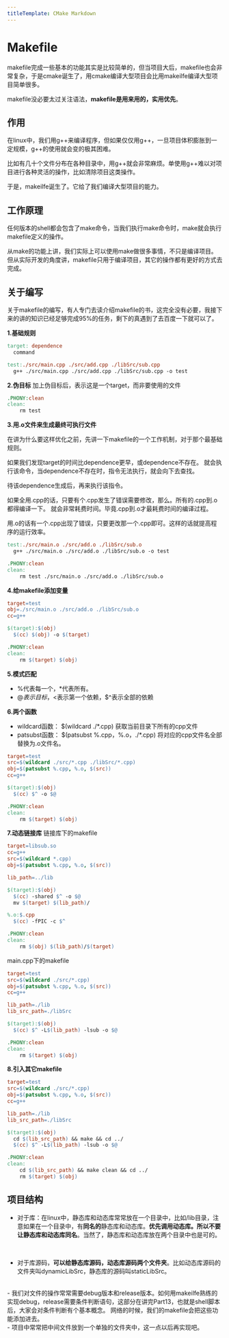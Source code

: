 ```yaml
---
titleTemplate: CMake Markdown
---
```

# Makefile
makefile完成一些基本的功能其实是比较简单的，但当项目大后，makefile也会非常复杂，于是cmake诞生了，用cmake编译大型项目会比用makeilfe编译大型项目简单很多。

makefile没必要太过关注语法，**makefile是用来用的，实用优先**。

## 作用
在linux中，我们用g++来编译程序，但如果仅仅用g++，一旦项目体积膨胀到一定规模，g++的使用就会变的极其困难。

比如有几十个文件分布在各种目录中，用g++就会非常麻烦。单使用g++难以对项目进行各种灵活的操作，比如清除项目这类操作。

于是，makeilfe诞生了。它给了我们编译大型项目的能力。

## 工作原理

任何版本的shell都会包含了make命令，当我们执行make命令时，make就会执行makefile定义的操作。

从make的功能上讲，我们实际上可以使用make做很多事情，不只是编译项目。但从实际开发的角度讲，makefile只用于编译项目，其它的操作都有更好的方式去完成。

## 关于编写
关于makefile的编写，有人专门去读介绍makefile的书，这完全没有必要，我接下来的讲的知识已经足够完成95%的任务，剩下的真遇到了去百度一下就可以了。



**1.基础规则**
```makefile
target: dependence
  command
```
```makefile
test:./src/main.cpp ./src/add.cpp ./libSrc/sub.cpp
  g++ ./src/main.cpp ./src/add.cpp ./libSrc/sub.cpp -o test
```

**2.伪目标**
加上伪目标后，表示这是一个target，而非要使用的文件
```makefile
.PHONY:clean
clean:
    rm test
```
**3.用.o文件来生成最终可执行文件**

在讲为什么要这样优化之前，先讲一下makefile的一个工作机制，对于那个最基础规则。

如果我们发现target的时间比dependence更早，或dependence不存在。
就会执行该命令，当dependence不存在时，指令无法执行，就会向下去查找。

待该dependence生成后，再来执行该指令。

如果全用.cpp的话，只要有个.cpp发生了错误需要修改，那么。所有的.cpp到.o都得编译一下。
就会非常耗费时间。毕竟.cpp到.o才最耗费时间的编译过程。

用.o的话有一个.cpp出现了错误，只要更改那一个.cpp即可。这样的话就提高程序的运行效率。

```makefile
test:./src/main.o ./src/add.o ./libSrc/sub.o
  g++ ./src/main.o ./src/add.o ./libSrc/sub.o -o test

.PHONY:clean
clean:
    rm test ./src/main.o ./src/add.o ./libSrc/sub.o
```

**4.给makefile添加变量**

```makefile
target=test
obj=./src/main.o ./src/add.o ./libSrc/sub.o
cc=g++

$(target):$(obj)
  $(cc) $(obj) -o $(target)

.PHONY:clean
clean:
    rm $(target) $(obj)
```

**5.模式匹配**
-	%代表每一个，*代表所有。
-	$@ 表示目标，$<表示第一个依赖，$^表示全部的依赖


**6.两个函数**
- wildcard函数：  $(wildcard  ./*.cpp)     获取当前目录下所有的cpp文件
- patsubst函数：  $(patsubst  %.cpp，%.o，./*.cpp) 将对应的cpp文件名全部替换为.o文件名。

```makefile
target=test
src=$(wildcard ./src/*.cpp ./libSrc/*.cpp)
obj=$(patsubst %.cpp, %.o, $(src))
cc=g++

$(target):$(obj)
  $(cc) $^ -o $@

.PHONY:clean
clean:
    rm $(target) $(obj)
```

**7.动态链接库**
链接库下的makefile
```makefile
target=libsub.so
cc=g++
src=$(wildcard *.cpp)
obj=$(patsubst %.cpp, %.o, $(src))

lib_path=../lib

$(target):$(obj)
  $(cc) -shared $^ -o $@
  mv $(target) $(lib_path)/

%.o:$.cpp
  $(cc) -fPIC -c $^

.PHONY:clean
clean:
    rm $(obj) $(lib_path)/$(target)
```
main.cpp下的makefile
```makefile
target=test
src=$(wildcard ./src/*.cpp)
obj=$(patsubst %.cpp, %.o, $(src))
cc=g++

lib_path=./lib
lib_src_path=./libSrc

$(target):$(obj)
  $(cc) $^ -L$(lib_path) -lsub -o $@

.PHONY:clean
clean:
    rm $(target) $(obj)
```


**8.引入其它makefile**
```makefile
target=test
src=$(wildcard ./src/*.cpp)
obj=$(patsubst %.cpp, %.o, $(src))
cc=g++

lib_path=./lib
lib_src_path=./libSrc

$(target):$(obj)
  cd $(lib_src_path) && make && cd ../
  $(cc) $^ -L$(lib_path) -lsub -o $@

.PHONY:clean
clean:
    cd $(lib_src_path) && make clean && cd ../
    rm $(target) $(obj)
```

## 项目结构
- 对于库：在linux中，静态库和动态库常常放在一个目录中，比如/lib目录，注意如果在一个目录中，有**同名的**静态库和动态库。**优先调用动态库。所以不要让静态库和动态库同名**。当然了，静态库和动态库放在两个目录中也是可的。
</br>

- 对于库源码，**可以给静态库源码，动态库源码两个文件夹**。比如动态库源码的文件夹叫dynamicLibSrc，静态库的源码叫staticLibSrc。
</br>
- 我们对文件的操作常常需要debug版本和release版本。如何用makeilfe熟练的实现debug，release需要条件判断语句，这部分在讲完Part13，也就是shell脚本后，大家会对条件判断有个基本概念。
网络的时候，我们的makefile会把这些功能添加进去。
</br>
- 项目中常常把中间文件放到一个单独的文件夹中，这一点以后再实现吧。